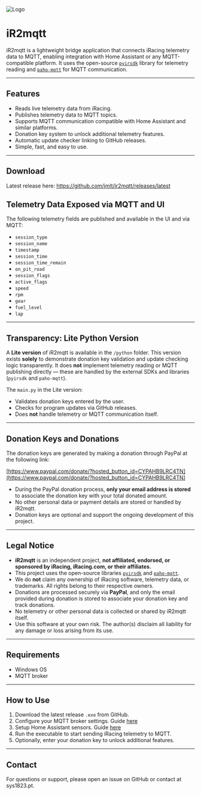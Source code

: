 ![Logo](https://sys1823.pt/ir2mqtt/files/logo.png)

# iR2mqtt

iR2mqtt is a lightweight bridge application that connects iRacing telemetry data to MQTT, enabling integration with Home Assistant or any MQTT-compatible platform. It uses the open-source [`pyirsdk`](https://github.com/kutu/pyirsdk) library for telemetry reading and [`paho-mqtt`](https://github.com/eclipse/paho.mqtt.python) for MQTT communication.

---

## Features

- Reads live telemetry data from iRacing.
- Publishes telemetry data to MQTT topics.
- Supports MQTT communication compatible with Home Assistant and similar platforms.
- Donation key system to unlock additional telemetry features.
- Automatic update checker linking to GitHub releases.
- Simple, fast, and easy to use.

---

## Download 
Latest release here: https://github.com/jmlt/ir2mqtt/releases/latest

## Telemetry Data Exposed via MQTT and UI

The following telemetry fields are published and available in the UI and via MQTT:

- `session_type`
- `session_name`
- `timestamp`
- `session_time`
- `session_time_remain`
- `on_pit_road`
- `session_flags`
- `active_flags`
- `speed`
- `rpm`
- `gear`
- `fuel_level`
- `lap`

---

## Transparency: Lite Python Version

A **Lite version** of iR2mqtt is available in the `/python` folder. This version exists **solely** to demonstrate donation key validation and update checking logic transparently. It does **not** implement telemetry reading or MQTT publishing directly — these are handled by the external SDKs and libraries (`pyirsdk` and `paho-mqtt`).

The `main.py` in the Lite version:

- Validates donation keys entered by the user.
- Checks for program updates via GitHub releases.
- Does **not** handle telemetry or MQTT communication itself.

---

## Donation Keys and Donations

The donation keys are generated by making a donation through PayPal at the following link:

[https://www.paypal.com/donate/?hosted_button_id=CYPAHB9LRC4TN](https://www.paypal.com/donate/?hosted_button_id=CYPAHB9LRC4TN)

- During the PayPal donation process, **only your email address is stored** to associate the donation key with your total donated amount.
- No other personal data or payment details are stored or handled by iR2mqtt.
- Donation keys are optional and support the ongoing development of this project.

---

## Legal Notice

- **iR2mqtt** is an independent project, **not affiliated, endorsed, or sponsored by iRacing, iRacing.com, or their affiliates.**
- This project uses the open-source libraries [`pyirsdk`](https://github.com/kutu/pyirsdk) and [`paho-mqtt`](https://github.com/eclipse/paho.mqtt.python).
- We do **not** claim any ownership of iRacing software, telemetry data, or trademarks. All rights belong to their respective owners.
- Donations are processed securely via **PayPal**, and only the email provided during donation is stored to associate your donation key and track donations.
- No telemetry or other personal data is collected or shared by iR2mqtt itself.
- Use this software at your own risk. The author(s) disclaim all liability for any damage or loss arising from its use.

---

## Requirements

- Windows OS 
- MQTT broker

---

## How to Use

1. Download the latest release `.exe` from GitHub.
2. Configure your MQTT broker settings. Guide [here](https://github.com/jmlt/ir2mqtt/blob/main/Guides/CONFIGURATION.md)
3. Setup Home Assistant sensors. Guide [here](https://github.com/jmlt/ir2mqtt/blob/main/Guides/HOME-ASSISTANT.md)
4. Run the executable to start sending iRacing telemetry to MQTT.
5. Optionally, enter your donation key to unlock additional features.

---

## Contact

For questions or support, please open an issue on GitHub or contact at sys1823.pt.
